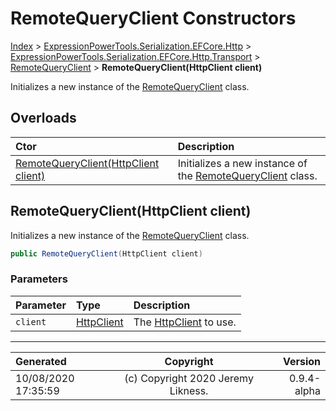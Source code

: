 ﻿# RemoteQueryClient Constructors

[Index](../index.md) > [ExpressionPowerTools.Serialization.EFCore.Http](ExpressionPowerTools.Serialization.EFCore.Http.a.md) > [ExpressionPowerTools.Serialization.EFCore.Http.Transport](ExpressionPowerTools.Serialization.EFCore.Http.Transport.n.md) > [RemoteQueryClient](ExpressionPowerTools.Serialization.EFCore.Http.Transport.RemoteQueryClient.cs.md) > **RemoteQueryClient(HttpClient client)**

Initializes a new instance of the [RemoteQueryClient](ExpressionPowerTools.Serialization.EFCore.Http.Transport.RemoteQueryClient.cs.md) class.

## Overloads

| Ctor | Description |
| :-- | :-- |
| [RemoteQueryClient(HttpClient client)](#remotequeryclienthttpclient-client) | Initializes a new instance of the [RemoteQueryClient](ExpressionPowerTools.Serialization.EFCore.Http.Transport.RemoteQueryClient.cs.md) class. |

## RemoteQueryClient(HttpClient client)

Initializes a new instance of the [RemoteQueryClient](ExpressionPowerTools.Serialization.EFCore.Http.Transport.RemoteQueryClient.cs.md) class.

```csharp
public RemoteQueryClient(HttpClient client)
```

### Parameters

| Parameter | Type | Description |
| :-- | :-- | :-- |
| `client` | [HttpClient](https://docs.microsoft.com/dotnet/api/system.net.http.httpclient) | The [HttpClient](https://docs.microsoft.com/dotnet/api/system.net.http.httpclient) to use. |



---

| Generated | Copyright | Version |
| :-- | :-: | --: |
| 10/08/2020 17:35:59 | (c) Copyright 2020 Jeremy Likness. | 0.9.4-alpha |
